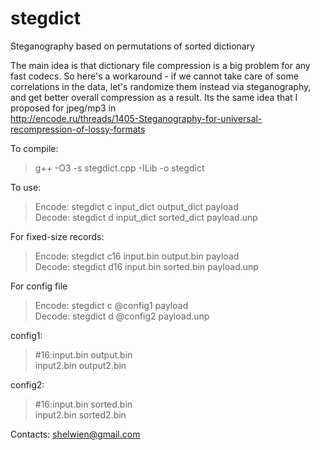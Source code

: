 # stegdict
Steganography based on permutations of sorted dictionary

The main idea is that dictionary file compression is a big problem for any fast codecs.
So here's a workaround - if we cannot take care of some correlations in the data,
let's randomize them instead via steganography, and get better overall compression as a result.
Its the same idea that I proposed for jpeg/mp3 in  
http://encode.ru/threads/1405-Steganography-for-universal-recompression-of-lossy-formats

To compile: 
> g++ -O3 -s stegdict.cpp -ILib -o stegdict

To use: 
> Encode: stegdict c input_dict output_dict payload  
> Decode: stegdict d input_dict sorted_dict payload.unp

For fixed-size records:  
> Encode: stegdict c16 input.bin output.bin payload  
> Decode: stegdict d16 input.bin sorted.bin payload.unp

For config file  
> Encode: stegdict c @config1 payload  
> Decode: stegdict d @config2 payload.unp  

config1:  
> \#16:input.bin output.bin  
>      input2.bin output2.bin  

config2:  
> \#16:input.bin sorted.bin  
>      input2.bin sorted2.bin  
 
Contacts: shelwien@gmail.com
